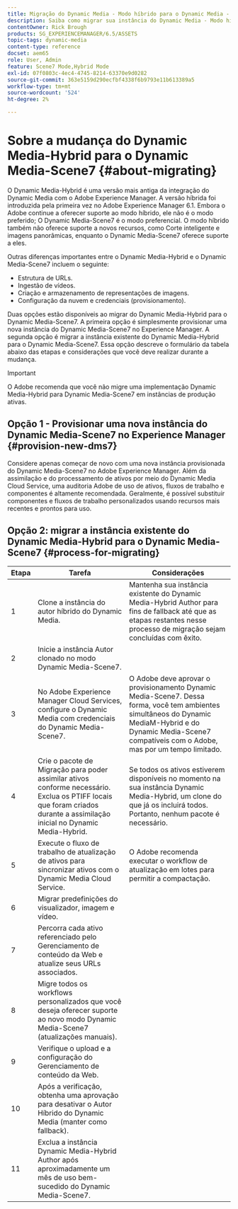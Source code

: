 ```yaml
---
title: Migração do Dynamic Media - Modo híbrido para o Dynamic Media - Modo S7
description: Saiba como migrar sua instância do Dynamic Media - Modo híbrido para o Dynamic Media - Modo S7
contentOwner: Rick Brough
products: SG_EXPERIENCEMANAGER/6.5/ASSETS
topic-tags: dynamic-media
content-type: reference
docset: aem65
role: User, Admin
feature: Scene7 Mode,Hybrid Mode
exl-id: 07f0803c-4ec4-4745-8214-63370e9d0282
source-git-commit: 363e5159d290ecfbf4338f6b9793e11b613389a5
workflow-type: tm+mt
source-wordcount: '524'
ht-degree: 2%

---
```


# Sobre a mudança do Dynamic Media-Hybrid para o Dynamic Media-Scene7 {#about-migrating}

O Dynamic Media-Hybrid é uma versão mais antiga da integração do Dynamic Media com o Adobe Experience Manager. A versão híbrida foi introduzida pela primeira vez no Adobe Experience Manager 6.1. Embora o Adobe continue a oferecer suporte ao modo híbrido, ele não é o modo preferido; O Dynamic Media-Scene7 é o modo preferencial. O modo híbrido também não oferece suporte a novos recursos, como Corte inteligente e imagens panorâmicas, enquanto o Dynamic Media-Scene7 oferece suporte a eles.

Outras diferenças importantes entre o Dynamic Media-Hybrid e o Dynamic Media-Scene7 incluem o seguinte:

* Estrutura de URLs.
* Ingestão de vídeos.
* Criação e armazenamento de representações de imagens.
* Configuração da nuvem e credenciais (provisionamento).

Duas opções estão disponíveis ao migrar do Dynamic Media-Hybrid para o Dynamic Media-Scene7. A primeira opção é simplesmente provisionar uma nova instância do Dynamic Media-Scene7 no Experience Manager. A segunda opção é migrar a instância existente do Dynamic Media-Hybrid para o Dynamic Media-Scene7. Essa opção descreve o formulário da tabela abaixo das etapas e considerações que você deve realizar durante a mudança.

>[!IMPORTANT]
>
>O Adobe recomenda que você não migre uma implementação Dynamic Media-Hybrid para Dynamic Media-Scene7 em instâncias de produção ativas.

## Opção 1 - Provisionar uma nova instância do Dynamic Media-Scene7 no Experience Manager {#provision-new-dms7}

Considere apenas começar de novo com uma nova instância provisionada do Dynamic Media-Scene7 no Adobe Experience Manager. Além da assimilação e do processamento de ativos por meio do Dynamic Media Cloud Service, uma auditoria Adobe de uso de ativos, fluxos de trabalho e componentes é altamente recomendada. Geralmente, é possível substituir componentes e fluxos de trabalho personalizados usando recursos mais recentes e prontos para uso.

## Opção 2: migrar a instância existente do Dynamic Media-Hybrid para o Dynamic Media-Scene7 {#process-for-migrating}

| Etapa | Tarefa | Considerações |
|---|---|---|
| 1 | Clone a instância do autor híbrido do Dynamic Media. | Mantenha sua instância existente do Dynamic Media-Hybrid Author para fins de fallback até que as etapas restantes nesse processo de migração sejam concluídas com êxito. |
| 2 | Inicie a instância Autor clonado no modo Dynamic Media-Scene7. |  |
| 3 | No Adobe Experience Manager Cloud Services, configure o Dynamic Media com credenciais do Dynamic Media-Scene7. | O Adobe deve aprovar o provisionamento Dynamic Media-Scene7. Dessa forma, você tem ambientes simultâneos do Dynamic MediaM-Hybrid e do Dynamic Media-Scene7 compatíveis com o Adobe, mas por um tempo limitado. |
| 4 | Crie o pacote de Migração para poder assimilar ativos conforme necessário.<br>Exclua os PTIFF locais que foram criados durante a assimilação inicial no Dynamic Media-Hybrid. | Se todos os ativos estiverem disponíveis no momento na sua instância Dynamic Media-Hybrid, um clone do que já os incluirá todos. Portanto, nenhum pacote é necessário. |
| 5 | Execute o fluxo de trabalho de atualização de ativos para sincronizar ativos com o Dynamic Media Cloud Service. | O Adobe recomenda executar o workflow de atualização em lotes para permitir a compactação. |
| 6 | Migrar predefinições do visualizador, imagem e vídeo. |  |
| 7 | Percorra cada ativo referenciado pelo Gerenciamento de conteúdo da Web e atualize seus URLs associados. |  |
| 8 | Migre todos os workflows personalizados que você deseja oferecer suporte ao novo modo Dynamic Media-Scene7 (atualizações manuais). |  |
| 9 | Verifique o upload e a configuração do Gerenciamento de conteúdo da Web. |  |
| 10 | Após a verificação, obtenha uma aprovação para desativar o Autor Híbrido do Dynamic Media (manter como fallback). |  |
| 11 | Exclua a instância Dynamic Media-Hybrid Author após aproximadamente um mês de uso bem-sucedido do Dynamic Media-Scene7. |  |
